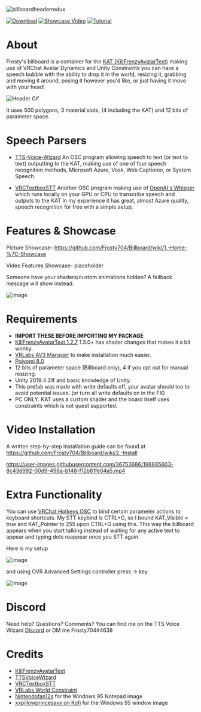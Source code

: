 ![billboardheaderredux](https://user-images.githubusercontent.com/36753686/215833211-ef44eeca-59a9-4e64-818e-374e943da44d.png)


[![Download](https://img.shields.io/badge/-DOWNLOAD-brightgreen)](https://github.com/Frosty704/Billboard/releases/download/v3.1/Frosty.Billboard.v3.1.unitypackage)
[![Showcase Video](https://img.shields.io/badge/-Showcase%20Video-red)](https://streamable.com/e/jeu2gx) 
[![Tutorial](https://img.shields.io/badge/-Installation%20Tutorial%20Video-blue)](https://github.com/Frosty704/Billboard#video-installation) 
# About

Frosty's billboard is a container for the [KAT (KillFrenzyAvatarText)](https://github.com/killfrenzy96/KillFrenzyAvatarText) making use of VRChat Avatar Dynamics and Unity Constraints you can have a speech bubble with the ability to drop it in the world, resizing it, grabbing and moving it around, posing it however you'd like, or just having it move with your head!

![Header Gif](https://user-images.githubusercontent.com/36753686/215548015-c31b936c-6808-4f33-89ae-ffe9a95e6cdc.gif)


It uses 500 polygons, 3 material slots, (4 including the KAT) and 12 bits of parameter space.


# Speech Parsers
- [TTS-Voice-Wizard](https://github.com/VRCWizard/TTS-Voice-Wizard)
 An OSC program allowing speech to text (or text to text) outputting to the KAT, making use of one of four speech recognition methods, Microsoft Azure, Vosk, Web Captioner, or System Speech.
 
 - [VRCTextboxSTT](https://github.com/I5UCC/VRCTextboxSTT)
 Another OSC program making use of [OpenAI's Whisper](https://github.com/openai/whisper) which runs locally on your GPU or CPU to transcribe speech and outputs to the  KAT
 In my experience it has great, almost Azure quality, speech recognition for free with a simple setup.

# Features & Showcase

Picture Showcase-
https://github.com/Frosty704/Billboard/wiki/1.-Home-%7C-Showcase

Video Features Showcase-
placeholder

Someone have your shaders/custom animations hidden? A fallback message will show instead. 

![image](https://user-images.githubusercontent.com/36753686/215548765-3c273230-9181-45dd-bf76-51d7d3952314.png)


# Requirements 
- **IMPORT THESE BEFORE IMPORTING MY PACKAGE**
- [KillFrenzyAvatarText 1.2.7](https://github.com/killfrenzy96/KillFrenzyAvatarText/releases/tag/1.2.7) 1.3.0+ has shader changes that makes it a bit wonky.
- [VRLabs AV3 Manager](https://github.com/VRLabs/Avatars-3.0-Manager) to make installation much easier.
- [Poiyomi 8.0](https://github.com/poiyomi/PoiyomiToonShader) 
- 12 bits of parameter space (Billboard only), 4 if you opt out for manual resizing.
- Unity 2019.4.31f and basic knowledge of Unity.
- This prefab was made with write defaults off, your avatar should too to avoid potential issues. (or turn all write defaults on in the FX)
- PC ONLY. KAT uses a custom shader and the board itself uses constraints which is not quest supported.


# Video Installation

A written step-by-step installation guide can be found at https://github.com/Frosty704/Billboard/wiki/2.-Install

https://user-images.githubusercontent.com/36753686/198885603-8c43d992-00d9-498a-b148-f12b81fe04a5.mp4


# Extra Functionality

You can use [VRChat Hotkeys OSC](https://gitlab.com/ameliend/vrchat-hotkeys-osc/-/releases) to bind certain parameter actions to keyboard shortcuts. My STT keybind is CTRL+G, so I bound KAT_Visible = true and KAT_Pointer to 255 upon CTRL+G using this. This way the billboard appears when you start talking instead of waiting for any active text to appear and typing dots reappear once you STT again.

Here is my setup

![image](https://user-images.githubusercontent.com/36753686/215336215-178e3a7d-a309-455a-b9d5-c4c92ae651aa.png)

and using OVR Advanced Settings controller press -> key

![image](https://user-images.githubusercontent.com/36753686/215336225-4302b7f1-71cf-4ba1-8f3f-13859d117e89.png)



# Discord
Need help? Questions? Comments? You can find me on the TTS Voice Wizard [Discord](https://discord.gg/8ttJKtQaMc) or DM me Frosty704#4638

# Credits
- [KillFrenzyAvatarText](https://github.com/killfrenzy96/KillFrenzyAvatarText)
- [TTSVoiceWizard](https://github.com/VRCWizard/TTS-Voice-Wizard)
- [VRCTextboxSTT](https://github.com/I5UCC/VRCTextboxSTT)
- [VRLabs World Constraint](https://github.com/VRLabs/World-Constraint)
- [Nintendofan12s](https://www.fanpop.com/clubs/nintendofan12s-fun-stuff/images/37299069/title/windows-95-notepad-photo) for the Windows 95 Notepad image
- [xxpillowprincessxx on Kofi](https://ko-fi.com/post/Windows-95-themed-border-for-webcamwindow-D1D83F6MR) for the Windows 95 window image

